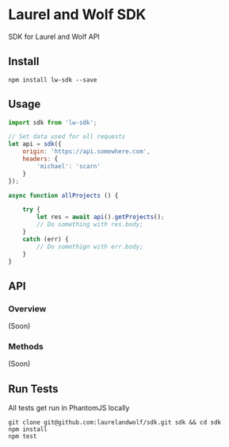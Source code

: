 # Laurel and Wolf SDK

SDK for Laurel and Wolf API

## Install

```
npm install lw-sdk --save
```

## Usage

```js
import sdk from 'lw-sdk';

// Set data used for all requests
let api = sdk({
	origin: 'https://api.somewhere.com',
	headers: {
		'michael': 'scarn'
	}
});

async function allProjects () {

	try {
		let res = await api().getProjects();
		// Do something with res.body;
	}
	catch (err) {
		// Do somethign with err.body;
	}
}

```

## API

### Overview

(Soon)

### Methods

(Soon)

## Run Tests

All tests get run in PhantomJS locally

```
git clone git@github.com:laurelandwolf/sdk.git sdk && cd sdk
npm install
npm test
```
